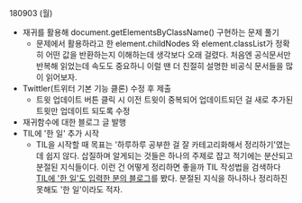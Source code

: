 180903 (월)

- 재귀를 활용해 document.getElementsByClassName() 구현하는 문제 풀기
  - 문제에서 활용하라고 한 element.childNodes 와 element.classList가 정확히 어떤 값을 반환하는지 이해하는데 생각보다 오래 걸렸다. 처음엔 공식문서만 반복해 읽었는데 속도도 중요하니 이럴 땐 더 친절히 설명한 비공식 문서들을 많이 읽어보자.   
- Twittler(트위터 기본 기능 클론) 수정 후 제출
  - 트윗 업데이트 버튼 클릭 시 이전 트윗이 중복되어 업데이트되던 걸 새로 추가된 트윗만 업데이트 되도록 수정
- 재귀함수에 대한 블로그 글 발행
- TIL에 '한 일' 추가 시작 
  - TIL을 시작할 때 목표는 '하루하루 공부한 걸 잘 카테고리화해서 정리하기'였는데 쉽지 않다. 삽질하며 알게되는 것들은 하나의 주제로 잡고 적기에는 분산되고 분절된 지식들이다. 이런 건 어떻게 정리하면 좋을까 TIL 작성법을 검색하다 [TIL에 '한 일'도 입력한 분의 블로그](https://wayhome25.github.io/#til-today-i-learned)를 봤다. 분절된 지식을 하나하나 정리하진 못해도 '한 일'이라도 적자. 

